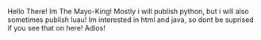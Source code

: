 Hello There! Im The Mayo-King! 
Mostly i will publish python, but i will also sometimes publish luau!
Im interested in html and java, so dont be suprised if you see that on here!
Adios!
<!---
Mayo-King/Mayo-King is a ✨ special ✨ repository because its `README.md` (this file) appears on your GitHub profile.
You can click the Preview link to take a look at your changes.
--->
